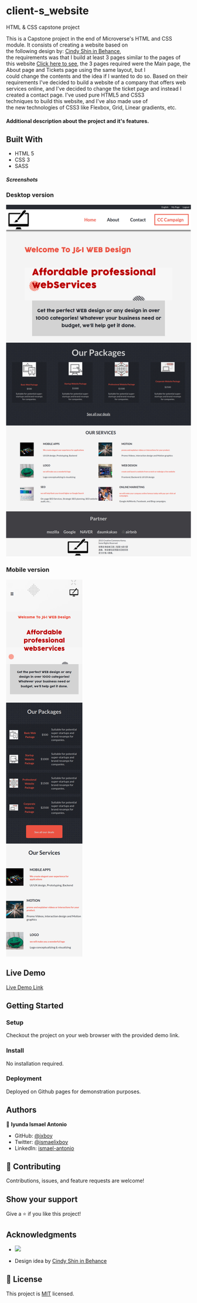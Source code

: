# client-s_website
HTML &amp; CSS capstone project

This is a Capstone project in the end of Microverse's HTML and CSS module. It consists of creating a website based on the following design by: [Cindy Shin in Behance](https://www.behance.net/gallery/29845175/CC-Global-Summit-2015), the requirements was that I build at least 3 pages similar to the pages of this website [Click here to see](https://www.behance.net/gallery/29845175/CC-Global-Summit-2015), the 3 pages required were the Main page, the About page and Tickets page using the same layout, but I could change the contents and the idea if I wanted to do so. Based on their requirements I've decided to build a website of a company that offers web services online, and I've decided to change the ticket page and instead I created a contact page. I've used pure HTML5 and CSS3 techniques to build this website, and I've also made use of the new technologies of CSS3 like Flexbox, Grid, Linear gradients, etc.


#### Additional description about the project and it's features.

## Built With

- HTML 5
- CSS 3
- SASS

##### Screenshots

### Desktop version
![screenshot](./img/DesktopV.png)

### Mobile version
![screenshot](./img/MobileV.png)


## Live Demo

[Live Demo Link](https://ixboy.github.io/client-s_website/index.html)


## Getting Started

### Setup
Checkout the project on your web browser with the provided demo link.

### Install
No installation required.

### Deployment
Deployed on Github pages for demonstration purposes.


## Authors

👤 **Iyunda Ismael Antonio**

- GitHub: [@ixboy](https://github.com/ixboy)
- Twitter: [@ismaelixboy](https://twitter.com/ismaelixboy)
- LinkedIn: [ismael-antonio](https://www.linkedin.com/in/ismaelantonio/)



## 🤝 Contributing

Contributions, issues, and feature requests are welcome!

## Show your support

Give a ⭐️ if you like this project!

## Acknowledgments

-  ![](https://img.shields.io/badge/Microverse-blueviolet)

- Design idea by [Cindy Shin in Behance](https://www.behance.net/gallery/29845175/CC-Global-Summit-2015)


## 📝 License

This project is [MIT](./LICENSE) licensed.


